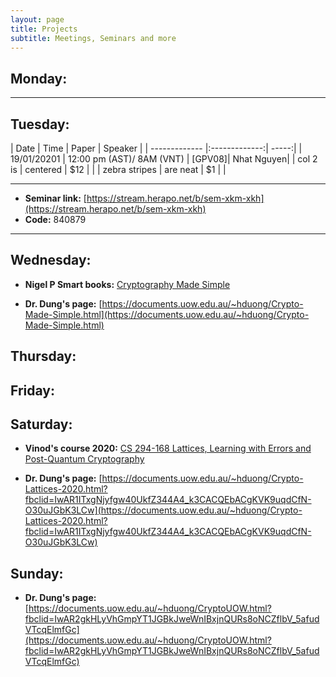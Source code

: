 ```yaml
---
layout: page
title: Projects
subtitle: Meetings, Seminars and more
---
```


## Monday:
---


## Tuesday:
| Date        | Time           | Paper |   Speaker |
| ------------- |:-------------:| -----:|
| 19/01/20201      | 12:00 pm (AST)/ 8AM (VNT) | [GPV08]| Nhat Nguyen|
| col 2 is      | centered      |   $12 | |
| zebra stripes | are neat      |    $1 | |

---

- **Seminar link:** [https://stream.herapo.net/b/sem-xkm-xkh](https://stream.herapo.net/b/sem-xkm-xkh) 
- **Code:** 840879
---
## Wednesday:
- **Nigel P Smart books:** [Cryptography Made Simple](https://link.springer.com/book/10.1007/978-3-319-21936-3) 

- **Dr. Dung's page:** [https://documents.uow.edu.au/~hduong/Crypto-Made-Simple.html](https://documents.uow.edu.au/~hduong/Crypto-Made-Simple.html)

## Thursday:

## Friday:

## Saturday:
- **Vinod's course 2020:**  [CS 294-168 Lattices, Learning with Errors and Post-Quantum Cryptography](http://people.csail.mit.edu/vinodv/CS294/?fbclid=IwAR03f7Ck67fBMaI7yWmnge0-aUtMH1FZJ-1q0WyLHaFIv3Ac4XjTvJQOEsQ)

- **Dr. Dung's page:** [https://documents.uow.edu.au/~hduong/Crypto-Lattices-2020.html?fbclid=IwAR1ITxgNjyfgw40UkfZ344A4_k3CACQEbACgKVK9uqdCfN-O30uJGbK3LCw](https://documents.uow.edu.au/~hduong/Crypto-Lattices-2020.html?fbclid=IwAR1ITxgNjyfgw40UkfZ344A4_k3CACQEbACgKVK9uqdCfN-O30uJGbK3LCw)



## Sunday:

- **Dr. Dung's page:** [https://documents.uow.edu.au/~hduong/CryptoUOW.html?fbclid=IwAR2gkHLyVhGmpYT1JGBkJweWnIBxjnQURs8oNCZflbV_5afudVTcqElmfGc](https://documents.uow.edu.au/~hduong/CryptoUOW.html?fbclid=IwAR2gkHLyVhGmpYT1JGBkJweWnIBxjnQURs8oNCZflbV_5afudVTcqElmfGc)
